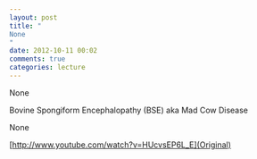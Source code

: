 ```yaml
---
layout: post
title: "
None
"
date: 2012-10-11 00:02
comments: true
categories: lecture
---
```


None


Bovine Spongiform Encephalopathy (BSE) aka Mad Cow Disease


None

[http://www.youtube.com/watch?v=HUcvsEP6L_E](Original)

